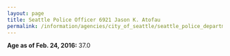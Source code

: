 ```yaml
---
layout: page
title: Seattle Police Officer 6921 Jason K. Atofau
permalink: /information/agencies/city_of_seattle/seattle_police_department/copbook/6921/
---
```


**Age as of Feb. 24, 2016:** 37.0
